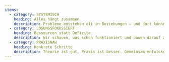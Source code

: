 ```yaml
---
items:
  - category: SYSTEMISCH
    heading: Alles hängt zusammen
    description: Probleme entstehen oft in Beziehungen – und dort können sie auch gelöst werden. Ich betrachte dich im Zusammenspiel mit deinem Umfeld.
  - category: LÖSUNGSFOKUSSIERT
    heading: Ressourcen statt Defizite
    description: Wir schauen, was schon funktioniert und bauen darauf auf. Deine Stärken sind der Ausgangspunkt für Veränderung.
  - category: PRAXISNAH
    heading: Konkrete Schritte
    description: Theorie ist gut, Praxis ist besser. Gemeinsam entwickeln wir umsetzbare Strategien für deinen Alltag.
---
```


